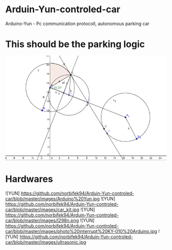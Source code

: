 # Arduin-Yun-controled-car
Arduino-Yun - Pc communication protocoll, autonomous parking car


# This should be the parking logic

![YUN](https://github.com/norbifek94/Arduin-Yun-controled-car/blob/master/images/park.png)


# Hardwares

![YUN] https://github.com/norbifek94/Arduin-Yun-controled-car/blob/master/images/Arduino%20Yun.jpg
![YUN] https://github.com/norbifek94/Arduin-Yun-controled-car/blob/master/images/car_kit.jpg
![YUN] https://github.com/norbifek94/Arduin-Yun-controled-car/blob/master/images/l298n.png
![YUN] https://github.com/norbifek94/Arduin-Yun-controled-car/blob/master/images/photo%20interrupt%20KY-010%20Arduino.jpg
![YUN] https://github.com/norbifek94/Arduin-Yun-controled-car/blob/master/images/ultrasonic.jpg